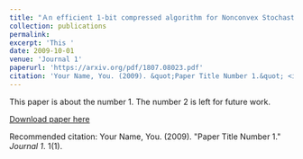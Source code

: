 ```yaml
---
title: "Ａn efficient 1-bit compressed algorithm for Nonconvex Stochastic Optimization"
collection: publications
permalink: 
excerpt: 'This '
date: 2009-10-01
venue: 'Journal 1'
paperurl: 'https://arxiv.org/pdf/1807.08023.pdf'
citation: 'Your Name, You. (2009). &quot;Paper Title Number 1.&quot; <i>Journal 1</i>. 1(1).'
---
```

This paper is about the number 1. The number 2 is left for future work.

[Download paper here](http://academicpages.github.io/files/paper1.pdf)

Recommended citation: Your Name, You. (2009). "Paper Title Number 1." <i>Journal 1</i>. 1(1).

